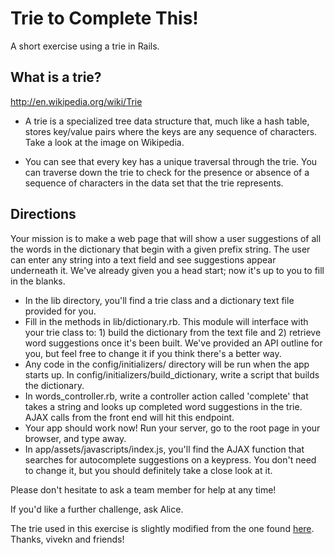 # Trie to Complete This!

A short exercise using a trie in Rails.

## What is a trie?

http://en.wikipedia.org/wiki/Trie

* A trie is a specialized tree data structure that, much like a hash table, stores key/value pairs where the keys are any sequence of characters. Take a look at the image on Wikipedia.

* You can see that every key has a unique traversal through the trie. You can traverse down the trie to check for the presence or absence of a sequence of characters in the data set that the trie represents.

## Directions

Your mission is to make a web page that will show a user suggestions of all the words in the dictionary that begin with a given prefix string. The user can enter any string into a text field and see suggestions appear underneath it. We've already given you a head start; now it's up to you to fill in the blanks.

* In the lib directory, you'll find a trie class and a dictionary text file provided for you.
* Fill in the methods in lib/dictionary.rb. This module will interface with your trie class to: 1) build the dictionary from the text file and 2) retrieve word suggestions once it's been built. We've provided an API outline for you, but feel free to change it if you think there's a better way.
* Any code in the config/initializers/ directory will be run when the app starts up. In config/initializers/build_dictionary, write a script that builds the dictionary.
* In words_controller.rb, write a controller action called 'complete' that takes a string and looks up completed word suggestions in the trie. AJAX calls from the front end will hit this endpoint.
* Your app should work now! Run your server, go to the root page in your browser, and type away.
* In app/assets/javascripts/index.js, you'll find the AJAX function that searches for autocomplete suggestions on a keypress. You don't need to change it, but you should definitely take a close look at it.

Please don't hesitate to ask a team member for help at any time!

If you'd like a further challenge, ask Alice.

The trie used in this exercise is slightly modified from the one found [here](https://github.com/vivekn/autocomplete). Thanks, vivekn and friends!
